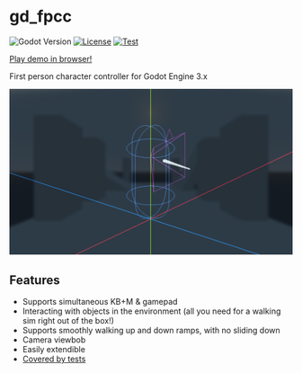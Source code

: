 # gd_fpcc
![Godot Version](https://img.shields.io/badge/godot-v3.4-blue)
[![License](https://img.shields.io/github/license/MenacingMecha/gd_fpcc)](https://github.com/MenacingMecha/gd_fpcc/blob/main/LICENSE.txt)
[![Test](https://github.com/MenacingMecha/gd_fpcc/actions/workflows/test.yml/badge.svg?branch=main)](https://github.com/MenacingMecha/gd_fpcc/actions/workflows/test.yml)

[Play demo in browser!](https://menacingmecha.itch.io/gd-fpcc-demo)

First person character controller for Godot Engine 3.x

![Header](img/header.png)

## Features

- Supports simultaneous KB+M & gamepad
- Interacting with objects in the environment (all you need for a walking sim right out of the box!)
- Supports smoothly walking up and down ramps, with no sliding down
- Camera viewbob
- Easily extendible
- [Covered by tests](test/)
